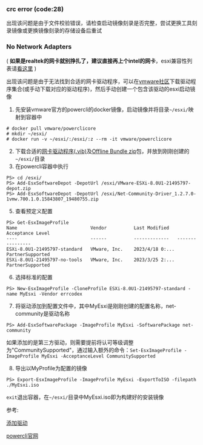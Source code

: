 ### crc error (code:28)
出现该问题是由于文件校验错误，请检查启动镜像刻录是否完整，尝试更换工具刻录镜像或更换镜像刻录的存储设备后重试

### No Network Adapters
( **如果是realtek的网卡就别挣扎了，建议直接再上个intel的网卡**，esxi兼容性列表请[看这里][compatibility] )

出现该问题是由于无法找到合适的网卡驱动程序，可以在[vmware社区][vmware-drivers]下载驱动程序集合(或手动下载对应的驱动程序)，然后手动创建一个包含该驱动的esxi启动镜像

1. 先安装vmware官方的powercli的docker镜像，启动镜像并将目录`~/esxi/`映射到容器中
```
# docker pull vmware/powerclicore
# mkdir ~/esxi/
# docker run -v ~/esxi/:/esxi/:z --rm -it vmware/powerclicore
```



2. 下载合适的[网卡驱动程序(.vib)][vmware-drivers]及[Offline Bundle zip][esxi-download]包，并放到刚刚创建的`~/esxi/`目录
4. 在powercli容器中执行
```
PS> cd /esxi/
PS> Add-EsxSoftwareDepot -DepotUrl /esxi/VMware-ESXi-8.0U1-21495797-depot.zip
PS> Add-EsxSoftwareDepot -DepotUrl /esxi/Net-Community-Driver_1.2.7.0-1vmw.700.1.0.15843807_19480755.zip
```

5. 查看预定义配置
```
PS> Get-EsxImageProfile
Name                           Vendor          Last Modified   Acceptance Level
----                           ------          -------------   ----------------
ESXi-8.0U1-21495797-standard   VMware, Inc.    2023/4/18 0:... PartnerSupported
ESXi-8.0U1-21495797-no-tools   VMware, Inc.    2023/3/25 2:... PartnerSupported
```

6. 选择标准的配置
```
PS> New-EsxImageProfile -CloneProfile ESXi-8.0U1-21495797-standard -name MyEsxi -Vendor errcodex
```

7. 将驱动添加到配置文件中，其中MyEsxi是刚刚创建的配置名称，net-community是驱动名称
```
PS> Add-EsxSoftwarePackage -ImageProfile MyEsxi -SoftwarePackage net-community
```
如果添加的是第三方驱动，则需要提前将认可等级调整为"CommunitySupported"，通过输入额外的命令：`Set-EsxImageProfile -ImageProfile MyEsxi -AcceptanceLevel CommunitySupported`

8. 导出以MyProfile为配置的镜像
```
PS> Export-EsxImageProfile -ImageProfile MyEsxi -ExportToISO -filepath ./MyEsxi.iso
```

`exit`退出容器，在`~/esxi/`目录中MyEsxi.iso即为构建好的安装镜像

参考:

[添加驱动][add-drivers]

[powercli官网][powercli]

[^_^]:
    参考地址
    
[vmware-drivers]: <https://flings.vmware.com/community-networking-driver-for-esxi#instructions> (点击打开)
[esxi-download]: <https://customerconnect.vmware.com/en/evalcenter?p=free-esxi8> (点击打开)
[powercli]: <https://developer.vmware.com/powercli>
[add-drivers]: <https://kb.vmware.com/s/article/2005205?lang=zh_cn#Update_Manager>
[compatibility]: <https://www.vmware.com/resources/compatibility/search.php?deviceCategory=io&details=1&deviceTypes=6&page=1&display_interval=10&sortColumn=Partner&sortOrder=Asc>

